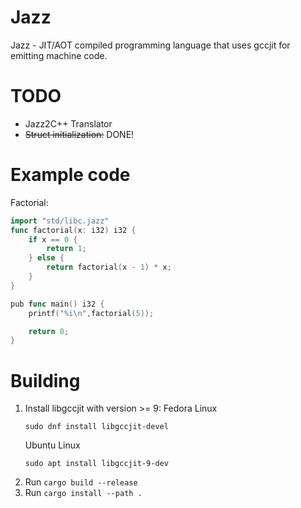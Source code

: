 # Jazz

Jazz - JIT/AOT compiled programming language that uses gccjit for emitting machine code.


# TODO
- Jazz2C++ Translator
- ~~Struct initialization:~~ DONE!

# Example code

Factorial: 
```go
import "std/libc.jazz"
func factorial(x: i32) i32 {
    if x == 0 {
        return 1;
    } else {
        return factorial(x - 1) * x;
    }
}

pub func main() i32 {
    printf("%i\n",factorial(5));

    return 0;
} 
```

# Building

1. Install libgccjit with version >= 9: 
    Fedora Linux
    ```
    sudo dnf install libgccjit-devel
    ```
    Ubuntu Linux
    ```
    sudo apt install libgccjit-9-dev
    ```
2. Run `cargo build --release`
3. Run `cargo install --path .`

